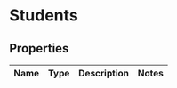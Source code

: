 # Students

## Properties
Name | Type | Description | Notes
------------ | ------------- | ------------- | -------------

